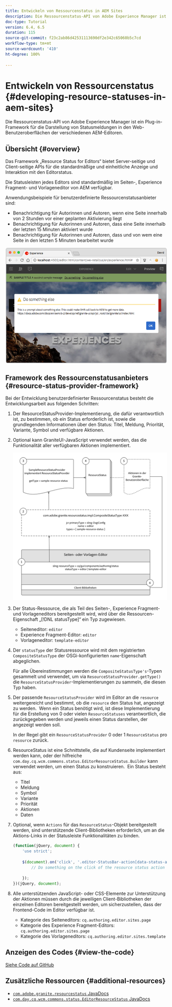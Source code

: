 ```yaml
---
title: Entwickeln von Ressourcenstatus in AEM Sites
description: Die Ressourcenstatus-API von Adobe Experience Manager ist ein Plug-in-Framework für die Darstellung von Statusmeldungen in den Web-Benutzeroberflächen der verschiedenen AEM-Editoren.
doc-type: Tutorial
version: 6.4, 6.5
duration: 115
source-git-commit: f23c2ab86d42531113690df2e342c65060b5c7cd
workflow-type: tm+mt
source-wordcount: '410'
ht-degree: 100%

---
```



# Entwickeln von Ressourcenstatus {#developing-resource-statuses-in-aem-sites}

Die Ressourcenstatus-API von Adobe Experience Manager ist ein Plug-in-Framework für die Darstellung von Statusmeldungen in den Web-Benutzeroberflächen der verschiedenen AEM-Editoren.

## Übersicht {#overview}

Das Framework „Resource Status for Editors“ bietet Server-seitige und Client-seitige APIs für die standardmäßige und einheitliche Anzeige und Interaktion mit den Editorstatus.

Die Statusleisten jedes Editors sind standardmäßig im Seiten-, Experience Fragment- und Vorlageneditor von AEM verfügbar.

Anwendungsbeispiele für benutzerdefinierte Ressourcenstatusanbieter sind:

* Benachrichtigung für Autorinnen und Autoren, wenn eine Seite innerhalb von 2 Stunden vor einer geplanten Aktivierung liegt
* Benachrichtigung für Autorinnen und Autoren, dass eine Seite innerhalb der letzten 15 Minuten aktiviert wurde
* Benachrichtigung für Autorinnen und Autoren, dass und von wem eine Seite in den letzten 5 Minuten bearbeitet wurde

![Übersicht über den Ressourcenstatus eines AEM-Editors](assets/sample-editor-resource-status-screenshot.png)

## Framework des Ressourcenstatusanbieters {#resource-status-provider-framework}

Bei der Entwicklung benutzerdefinierter Ressourcenstatus besteht die Entwicklungsarbeit aus folgenden Schritten:

1. Der ResourceStatusProvider-Implementierung, die dafür verantwortlich ist, zu bestimmen, ob ein Status erforderlich ist, sowie die grundlegenden Informationen über den Status: Titel, Meldung, Priorität, Variante, Symbol und verfügbare Aktionen.
2. Optional kann GraniteUI-JavaScript verwendet werden, das die Funktionalität aller verfügbaren Aktionen implementiert.

   ![Architektur des Ressourcenstatus](assets/sample-editor-resource-status-application-architecture.png)

3. Der Status-Ressource, die als Teil des Seiten-, Experience Fragment- und Vorlageneditors bereitgestellt wird, wird über die Ressourcen-Eigenschaft „[!DNL statusType]“ ein Typ zugewiesen.

   * Seiteneditor: `editor`
   * Experience Fragment-Editor: `editor`
   * Vorlageneditor: `template-editor`

4. Der `statusType` der Statusressource wird mit dem registrierten `CompositeStatusType` der OSGi-konfigurierten `name`-Eigenschaft abgeglichen.

   Für alle Übereinstimmungen werden die `CompositeStatusType's`-Typen gesammelt und verwendet, um via `ResourceStatusProvider.getType()` die `ResourceStatusProvider`-Implementierungen zu sammeln, die diesen Typ haben.

5. Der passende `ResourceStatusProvider` wird im Editor an die `resource` weitergereicht und bestimmt, ob die `resource` den Status hat, angezeigt zu werden.  Wenn ein Status benötigt wird, ist diese Implementierung für die Erstellung von 0 oder vielen `ResourceStatuses` verantwortlich, die zurückgegeben werden und jeweils einen Status darstellen, der angezeigt werden soll.

   In der Regel gibt ein `ResourceStatusProvider` 0 oder 1 `ResourceStatus` pro `resource` zurück.

6. ResourceStatus ist eine Schnittstelle, die auf Kundenseite implementiert werden kann, oder der hilfreiche `com.day.cq.wcm.commons.status.EditorResourceStatus.Builder` kann verwendet werden, um einen Status zu konstruieren.  Ein Status besteht aus:

   * Titel
   * Meldung
   * Symbol
   * Variante
   * Priorität
   * Aktionen
   * Daten

7. Optional, wenn `Actions` für das `ResourceStatus`-Objekt bereitgestellt werden, sind unterstützende Client-Bibliotheken erforderlich, um an die Aktions-Links in der Statusleiste Funktionalitäten zu binden.

   ```js
   (function(jQuery, document) {
       'use strict';
   
       $(document).on('click', '.editor-StatusBar-action[data-status-action-id="do-something"]', function () {
           // Do something on the click of the resource status action
   
       });
   })(jQuery, document);
   ```

8. Alle unterstützenden JavaScript- oder CSS-Elemente zur Unterstützung der Aktionen müssen durch die jeweiligen Client-Bibliotheken der einzelnen Editoren bereitgestellt werden, um sicherzustellen, dass der Frontend-Code im Editor verfügbar ist.

   * Kategorie des Seiteneditors: `cq.authoring.editor.sites.page`
   * Kategorie des Experience Fragment-Editors: `cq.authoring.editor.sites.page`
   * Kategorie des Vorlageneditors: `cq.authoring.editor.sites.template`

## Anzeigen des Codes {#view-the-code}

[Siehe Code auf GitHub](https://github.com/Adobe-Consulting-Services/acs-aem-samples/tree/master/bundle/src/main/java/com/adobe/acs/samples/resourcestatus/impl/SampleEditorResourceStatusProvider.java)

## Zusätzliche Ressourcen {#additional-resources}

* [`com.adobe.granite.resourcestatus` JavaDocs](https://helpx.adobe.com/experience-manager/6-5/sites/developing/using/reference-materials/javadoc/com/adobe/granite/resourcestatus/package-summary.html)
* [`com.day.cq.wcm.commons.status.EditorResourceStatus` JavaDocs](https://helpx.adobe.com/experience-manager/6-5/sites/developing/using/reference-materials/javadoc/com/day/cq/wcm/commons/status/EditorResourceStatus.html)
